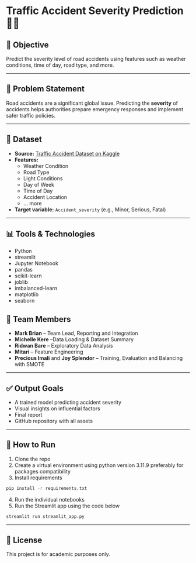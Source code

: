 # Traffic Accident Severity Prediction 🚗💥

## 📌 Objective

Predict the severity level of road accidents using features such as weather conditions, time of day, road type, and more.

---

## 🧠 Problem Statement

Road accidents are a significant global issue. Predicting the **severity** of accidents helps authorities prepare emergency responses and implement safer traffic policies.

---

## 📂 Dataset

- **Source:** [Traffic Accident Dataset on Kaggle](https://www.kaggle.com/datasets/saurabhshahane/road-traffic-accidents)
- **Features:**
  - Weather Condition
  - Road Type
  - Light Conditions
  - Day of Week
  - Time of Day
  - Accident Location
  - ... more
- **Target variable:** `Accident_severity` (e.g., Minor, Serious, Fatal)

---

## 📊 Tools & Technologies

- Python
- streamlit
- Jupyter Notebook
- pandas
- scikit-learn
- joblib
- imbalanced-learn
- matplotlib
- seaborn

## 👥 Team Members

- **Mark Brian** – Team Lead, Reporting and Integration
- **Michelle Kere** –Data Loading & Dataset Summary
- **Ridwan Bare** – Exploratory Data Analysis
- **Mitari** – Feature Engineering
- **Precious Imali** and **Joy Splendor** – Training, Evaluation and Balancing with SMOTE

---

## ✅ Output Goals

- A trained model predicting accident severity
- Visual insights on influential factors
- Final report
- GitHub repository with all assets

---

## 🧪 How to Run

1. Clone the repo
2. Create a virtual environment using python version 3.11.9 preferably for packages compatibility
3. Install requirements

```bash
pip install -r requirements.txt
```

4. Run the individual notebooks
5. Run the Streamlit app using the code below

```bash
streamlit run streamlit_app.py
```

---

## 📝 License

This project is for academic purposes only.
